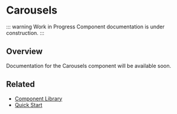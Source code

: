 # Carousels

::: warning Work in Progress
Component documentation is under construction.
:::

## Overview

Documentation for the Carousels component will be available soon.

## Related

- [Component Library](/components/)
- [Quick Start](/guide/quick-start)

